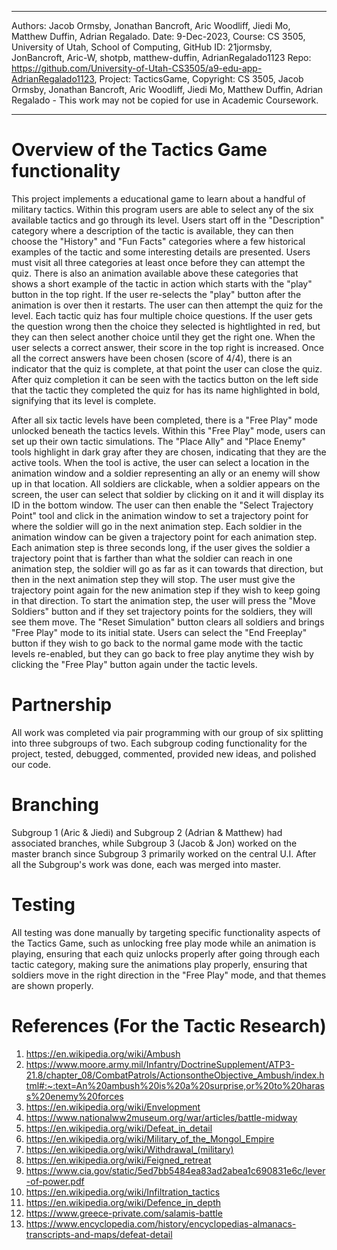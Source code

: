 **************************************************************************************************************************
Authors:     Jacob Ormsby, Jonathan Bancroft, Aric Woodliff, Jiedi Mo, Matthew Duffin, Adrian Regalado.
Date:       9-Dec-2023,
Course:     CS 3505, University of Utah, School of Computing,
GitHub ID:  21jormsby, JonBancroft, Aric-W, shotpb, matthew-duffin, AdrianRegalado1123
Repo:       https://github.com/University-of-Utah-CS3505/a9-edu-app-AdrianRegalado1123,
Project:    TacticsGame,
Copyright:  CS 3505, Jacob Ormsby, Jonathan Bancroft, Aric Woodliff, Jiedi Mo, Matthew Duffin, Adrian Regalado - This work may not be copied for use in Academic Coursework.
**************************************************************************************************************************

# Overview of the Tactics Game functionality

This project implements a educational game to learn about a handful of military tactics. Within this program users are able to select any of the six available tactics and go through its level. 
Users start off in the "Description" category where a description of the tactic is available, they can then choose the "History" and "Fun Facts" categories where a few historical examples of the tactic 
and some interesting details are presented. Users must visit all three categories at least once before they can attempt the quiz. There is also an animation available above these categories that shows a 
short example of the tactic in action which starts with the "play" button in the top right. If the user re-selects the "play" button after the animation is over then it restarts. The user can then attempt
the quiz for the level. Each tactic quiz has four multiple choice questions. If the user gets the question wrong then the choice they selected is hightlighted in red, but they can then select another
choice until they get the right one. When the user selects a correct answer, their score in the top right is increased. Once all the correct answers have been chosen (score of 4/4), there is an indicator
that the quiz is complete, at that point the user can close the quiz. After quiz completion it can be seen with the tactics button on the left side that the tactic they completed the quiz for has its name
highlighted in bold, signifying that its level is complete. 

After all six tactic levels have been completed, there is a "Free Play" mode unlocked beneath the tactics levels. Within this "Free Play" mode, users can set up their own tactic simulations.
The "Place Ally" and "Place Enemy" tools highlight in dark gray after they are chosen, indicating that they are the active tools. When the tool is active, the user can select a location in the
animation window and a soldier representing an ally or an enemy will show up in that location. All soldiers are clickable, when a soldier appears on the screen, the user can select that soldier
by clicking on it and it will display its ID in the bottom window. The user can then enable the "Select Trajectory Point" tool and click in the animation window to set a trajectory point for where
the soldier will go in the next animation step. Each soldier in the animation window can be given a trajectory point for each animation step. Each animation step is three seconds long, if the user
gives the soldier a trajectory point that is farther than what the soldier can reach in one animation step, the soldier will go as far as it can towards that direction, but then in the next animation
step they will stop. The user must give the trajectory point again for the new animation step if they wish to keep going in that direction. To start the animation step, the user will press the
"Move Soldiers" button and if they set trajectory points for the soldiers, they will see them move. The "Reset Simulation" button clears all soldiers and brings "Free Play" mode to its initial state.
Users can select the "End Freeplay" button if they wish to go back to the normal game mode with the tactic levels re-enabled, but they can go back to free play anytime they wish by clicking the
"Free Play" button again under the tactic levels.

 # Partnership

All work was completed via pair programming with our group of six splitting into three subgroups of two. Each subgroup coding functionality for the project, tested, debugged,
commented, provided new ideas, and polished our code.

# Branching

Subgroup 1 (Aric & Jiedi) and Subgroup 2 (Adrian & Matthew) had associated branches, while Subgroup 3 (Jacob & Jon) worked on the master branch since Subgroup 3 primarily worked on the central U.I.
After all the Subgroup's work was done, each was merged into master.

# Testing

All testing was done manually by targeting specific functionality aspects of the Tactics Game, such as unlocking free play mode while an animation is playing, ensuring that each quiz unlocks
properly after going through each tactic category, making sure the animations play properly, ensuring that soldiers move in the right direction in the "Free Play" mode, and that themes are shown properly.

# References (For the Tactic Research)

1. https://en.wikipedia.org/wiki/Ambush
2. https://www.moore.army.mil/Infantry/DoctrineSupplement/ATP3-21.8/chapter_08/CombatPatrols/ActionsontheObjective_Ambush/index.html#:~:text=An%20ambush%20is%20a%20surprise,or%20to%20harass%20enemy%20forces
3. https://en.wikipedia.org/wiki/Envelopment
4. https://www.nationalww2museum.org/war/articles/battle-midway
5. https://en.wikipedia.org/wiki/Defeat_in_detail
6. https://en.wikipedia.org/wiki/Military_of_the_Mongol_Empire
7. https://en.wikipedia.org/wiki/Withdrawal_(military)
8. https://en.wikipedia.org/wiki/Feigned_retreat
9. https://www.cia.gov/static/5ed7bb5484ea83ad2abea1c690831e6c/lever-of-power.pdf 
10. https://en.wikipedia.org/wiki/Infiltration_tactics
11. https://en.wikipedia.org/wiki/Defence_in_depth 
12. https://www.greece-private.com/salamis-battle
13. https://www.encyclopedia.com/history/encyclopedias-almanacs-transcripts-and-maps/defeat-detail
